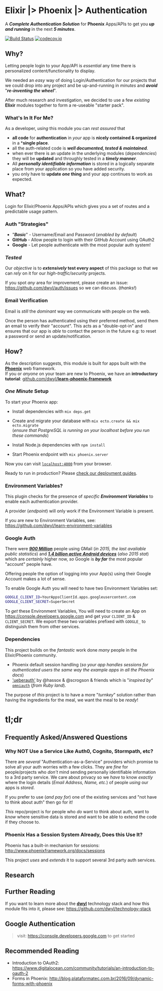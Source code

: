 # Elixir |> Phoenix |> Authentication

A ***Complete Authentication Solution*** for **Phoenix** Apps/APIs
to get you ***up and running*** in the next ***5 minutes***.

[![Build Status](https://travis-ci.org/dwyl/auth.svg)](https://travis-ci.org/dwyl/auth)
[![codecov.io](https://codecov.io/github/dwyl/auth/coverage.svg?branch=master)](https://codecov.io/github/dwyl/auth?branch=master)


## Why?

Letting people login to your App/API is *essential* any time
there is personalized content/functionality to display.

We needed an *easy* way of doing Login/Authentication for our projects
that we could drop into any project and be up-and-running in _minutes_
and ***avoid*** "***re-inventing the wheel***".

After much research and investigation, we decided to use a few *existing*
**Elixir** modules together to form a re-useable "starter pack".

### What's In It For Me?

As a developer, _using_ this module you can _rest assured_ that
+ **all code** for **authentication** in _your_ app is
**nicely contained & organized** in a ***single place**.
+ all the auth-related code is ***well documented, tested & maintained***.
+ when ever there is an update in the underlying modules (_dependencies_)
they will be **updated** and throughly tested in a ***timely manner***.
+ All ***personally identifiable information*** is stored in a logically
separate place from your application so you have added security.
+ you only have to **update _one_ thing**
and your app continues to work as expected.

## What?

Login for Elixir/Phoenix Apps/APIs which gives you a set of routes
and a predictable usage pattern.

### Auth "Strategies"

+ "***Basic***" - Username/Email and Password (_enabled by default_)
+ **GitHub** - Allow people to login with their GitHub Account using OAuth2
+ **Google** - Let people authenticate with the most popular auth system!

### _Tested_

Our *objective* is to **_extensively_ test every aspect** of this package
so that we can *rely* on it for our *high-traffic/security* projects.

If you spot _any_ area for improvement, please create an issue:
https://github.com/dwyl/auth/issues so we can discuss. (_thanks!_)

### Email Verification

Email is _still_ the _dominant_ way we communicate with people on the web.

Once the person has authenticated using their preferred method,
send them an email to verify their "account".
This acts as a "double-opt-in" and ensures that our app is _able_
to contact the person in the future
e.g: to reset a password or send an update/notification.

## How?

As the description suggests, this module is built for apps built with the
[**Phoenix**](https://github.com/dwyl/learn-phoenix-framework) web framework.  
If you or *anyone* on your team are new to Phoenix, we
have an **introductory tutorial**:
[github.com/dwyl/**learn-phoenix-framework**](https://github.com/dwyl/learn-phoenix-framework)

### _One Minute_ Setup



To start your Phoenix app:

+ Install dependencies with `mix deps.get`

+ Create and migrate your database with `mix ecto.create && mix ecto.migrate` <br />
(_ensure that PostgreSQL is running on your localhost before you
  run these commands_)
+ Install Node.js dependencies with `npm install`

+ Start Phoenix endpoint with `mix phoenix.server`

Now you can visit [`localhost:4000`](http://localhost:4000) from your browser.

Ready to run in production? Please [check our deployment guides](http://www.phoenixframework.org/docs/deployment).




### Environment Variables?

This plugin checks for the presence of
_specific **Environment Variables**_
to enable each authentication provider.

A provider (_endpoint_) will only work if the Environment Variable is present.

If you are new to Environment Variables,
see: https://github.com/dwyl/learn-environment-variables

### Google Auth

There were
[***900 Million***](http://techcrunch.com/2015/05/28/gmail-now-has-900m-active-users-75-on-mobile/)
people using GMail (_in 2015, the last available public statistics_)
and
[***1.4 billion active Android devices***](http://www.theverge.com/2015/9/29/9409071/google-android-stats-users-downloads-sales)
(_also 2015 stat_) which are _certainly_ higher now,
_so_ Google is ***by far*** the most popular "account" people have.

Offering people the option of logging into
your App(s) using their Google Account makes a lot of sense.

To enable Google Auth you will need to have two Environment Variables set:
```sh
GOOGLE_CLIENT_ID=YourAppsClientId.apps.googleusercontent.com
GOOGLE_CLIENT_SECRET=SuperSecret
```
To *get* these Environment Variables,
You will need to create an App on https://console.developers.google.com
and get your `CLIENT_ID` & `CLIENT_SECRET`.
We export these two variables prefixed with `GOOGLE_`
to distinguish them from other services.



### Dependencies

This project builds on the _fantastic_ work done _many_
people in the Elixir/Phoenix community.
+ Phoenix default session handling
(_so your app handles sessions for authenticated users the same way
  the example apps in all the Phoenix docs_)
+ ['ueberauth'](https://github.com/ueberauth/ueberauth)
by @hassox & @scrogson & friends
which is "_inspired by_"
[`omniauth`](https://github.com/omniauth/omniauth) (_from Ruby land_).

The purpose of _this_ project is to have a more "_turnkey_" solution
rather than having the ingredients for the meal, we want the meal to be _ready_!

# tl;dr

## Frequently Asked/Answered Questions

### Why NOT Use a Service Like Auth0, Cognito, Stormpath, etc?

There are _several_ "Authentication-as-a-Service" providers
which promise to solve all your auth worries with a few clicks.
They are _fine_ for people/projects who _don't_ mind
sending personally identifiable information to a 3rd party service.
We care about privacy so we _have_ to know _exactly_ where
the login details (_Email Address, Name, etc._) of people _using_
our apps is _stored_.

If you prefer to use (_and pay for_) one of the existing services
and "not have to think about auth" then go for it!

_This_ repo/project is for people who _do_ want to think about auth,
want to _know_ where sensitive data is stored and want to
be able to extend the code if they choose to.

### Phoenix Has a Session System Already, Does this Use It?

Phoenix has a built-in mechanism for sessions:
http://www.phoenixframework.org/docs/sessions

This project _uses_ and _extends_ it to support several 3rd party auth services.


## Research



## Further Reading

If you want to learn more about the [**dwyl**](https://github.com/dwyl)
technology stack and how this module fits into it,
please see: https://github.com/dwyl/technology-stack


## Google Authentication

> visit: https://console.developers.google.com to get started


## Recommended Reading

+ Introduction to OAuth2:
https://www.digitalocean.com/community/tutorials/an-introduction-to-oauth-2
+ Forms in Phoenix:
http://blog.plataformatec.com.br/2016/09/dynamic-forms-with-phoenix
